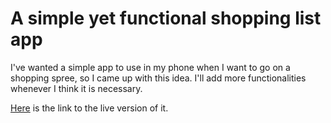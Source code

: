 # A simple yet functional shopping list app

I've wanted a simple app to use in my phone when I want to go on a shopping
spree, so I came up with this idea. I'll add more functionalities whenever I think
it is necessary.

[Here]() is the link to the live version of it.
